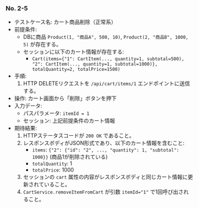### No. 2-5

- テストケース名: カート商品削除（正常系）
- 前提条件:
  - DBに商品 `Product(1, "商品A", 500, 10)`, `Product(2, "商品B", 1000, 5)` が存在する。
  - セッションに以下のカート情報が存在する:
    - `Cart(items={"1": CartItem(..., quantity=1, subtotal=500), "2": CartItem(..., quantity=1, subtotal=1000)}, totalQuantity=2, totalPrice=1500)`
- 手順:
  1. HTTP DELETEリクエストを `/api/cart/items/1` エンドポイントに送信する。
- 操作: カート画面から「削除」ボタンを押下
- 入力データ:
  - パスパラメータ: `itemId = 1`
  - セッション: 上記前提条件のカート情報
- 期待結果:
  1. HTTPステータスコードが `200 OK` であること。
  2. レスポンスボディがJSON形式であり、以下のカート情報を含むこと:
     - `items`: `{"2": {"id": "2", ..., "quantity": 1, "subtotal": 1000}}` (商品1が削除されている)
     - `totalQuantity`: 1
     - `totalPrice`: 1000
  3. セッションの `cart` 属性の内容がレスポンスボディと同じカート情報に更新されていること。
  4. `CartService.removeItemFromCart` が引数 `itemId="1"` で1回呼び出されること。
